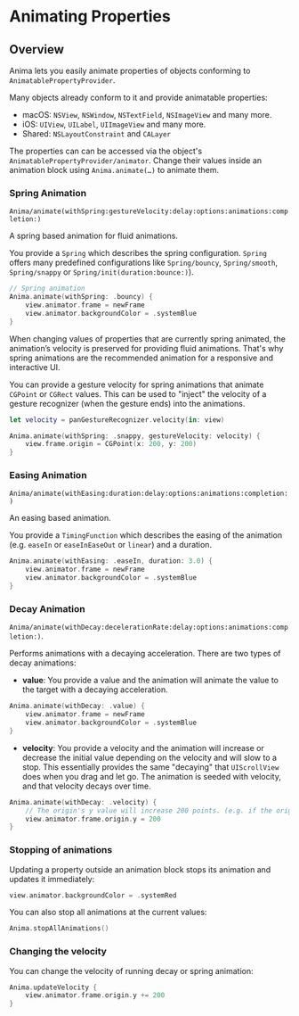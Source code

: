 # Animating Properties

## Overview

Anima lets you easily animate properties of objects conforming to ``AnimatablePropertyProvider``.

Many objects already conform to it and provide animatable properties:
 - macOS: `NSView`, `NSWindow`, `NSTextField`, `NSImageView` and many more.
 - iOS: `UIView`, `UILabel`, `UIImageView` and many more.
 - Shared: `NSLayoutConstraint` and `CALayer`

The properties can can be accessed via the object's ``AnimatablePropertyProvider/animator``. Change their values inside an animation block using `Anima.animate(…)` to animate them.

### Spring Animation

``Anima/animate(withSpring:gestureVelocity:delay:options:animations:completion:)``

A spring based animation for fluid animations.

You provide a ``Spring`` which describes the spring configuration. `Spring` offers many predefined configurations like ``Spring/bouncy``, ``Spring/smooth``, ``Spring/snappy`` or ``Spring/init(duration:bounce:)``).

```swift
// Spring animation
Anima.animate(withSpring: .bouncy) {
    view.animator.frame = newFrame
    view.animator.backgroundColor = .systemBlue
}
```

When changing values of properties that are currently spring animated, the animation’s velocity is preserved for providing fluid animations. That's why spring animations are the recommended animation for a responsive and interactive UI.

You can provide a gesture velocity for spring animations that animate `CGPoint` or `CGRect` values. This can be used to "inject" the velocity of a gesture recognizer (when the gesture ends) into the animations.

```swift
let velocity = panGestureRecognizer.velocity(in: view)

Anima.animate(withSpring: .snappy, gestureVelocity: velocity) {
    view.frame.origin = CGPoint(x: 200, y: 200)
}
```

### Easing Animation

``Anima/animate(withEasing:duration:delay:options:animations:completion:)``

An easing based animation.

You provide a ``TimingFunction`` which describes the easing of the animation (e.g. `easeIn` or `easeInEaseOut` or `linear`) and a duration.

```swift
Anima.animate(withEasing: .easeIn, duration: 3.0) {
    view.animator.frame = newFrame
    view.animator.backgroundColor = .systemBlue
}
```

### Decay Animation

``Anima/animate(withDecay:decelerationRate:delay:options:animations:completion:)``.

Performs animations with a decaying acceleration. There are two types of decay animations:

- **value**: You provide a value and the animation will animate the value to the target with a decaying acceleration.

```swift
Anima.animate(withDecay: .value) {
    view.animator.frame = newFrame
    view.animator.backgroundColor = .systemBlue
}
```

- **velocity**: You provide a velocity and the animation will increase or decrease the initial value depending on the velocity and will slow to a stop. This essentially provides the same "decaying" that `UIScrollView` does when you drag and let go. The animation is seeded with velocity, and that velocity decays over time.

```swift
Anima.animate(withDecay: .velocity) {
    // The origin's y value will increase 200 points. (e.g. if the origin`s y value is 250 it will move to 450)
    view.animator.frame.origin.y = 200
}
```

### Stopping of animations

Updating a property outside an animation block stops its animation and updates it immediately:

 ```swift
 view.animator.backgroundColor = .systemRed
 ```

You can also stop all animations at the current values:

```swift
Anima.stopAllAnimations()
```

### Changing the velocity

You can change the velocity of running decay or spring animation:

```swift
Anima.updateVelocity {
    view.animator.frame.origin.y += 200
}
```
